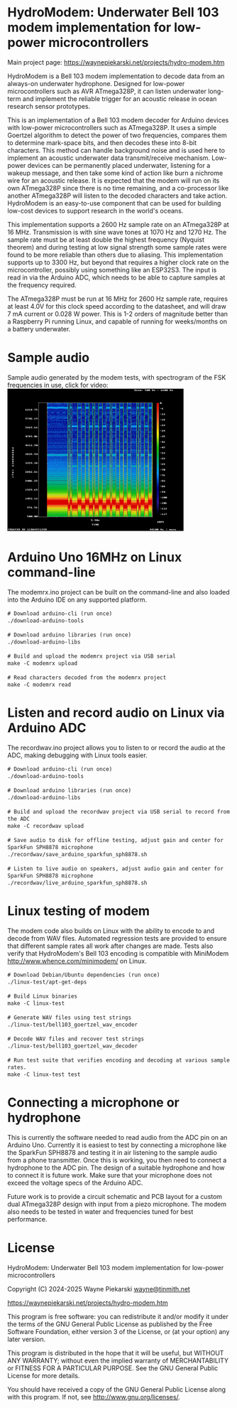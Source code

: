 # HydroModem: Underwater Bell 103 modem implementation for low-power microcontrollers

Main project page: https://waynepiekarski.net/projects/hydro-modem.htm

HydroModem is a Bell 103 modem implementation to decode data from an always-on underwater hydrophone.
Designed for low-power microcontrollers such as AVR ATmega328P, it can listen underwater long-term
and implement the reliable trigger for an acoustic release in ocean research sensor prototypes.

This is an implementation of a Bell 103 modem decoder for Arduino devices with
low-power microcontrollers such as ATmega328P. It uses a simple Goertzel algorithm
to detect the power of two frequencies, compares them to determine mark-space bits,
and then decodes these into 8-bit characters. This method can handle background noise
and is used here to implement an acoustic underwater data transmit/receive mechanism.
Low-power devices can be permanently placed underwater, listening for a wakeup message,
and then take some kind of action like burn a nichrome wire for an acoustic release.
It is expected that the modem will run on its own ATmega328P since there is no time remaining,
and a co-processor like another ATmega328P will listen to the decoded characters and take action.
HydroModem is an easy-to-use component that can be used for building low-cost devices to support
research in the world's oceans.

This implementation supports a 2600 Hz sample rate on an ATmega328P at 16 MHz. Transmission
is with sine wave tones at 1070 Hz and 1270 Hz. The sample rate must be at least double the highest frequency
(Nyquist theorem) and during testing at low signal strength some sample rates were found to be more reliable than
others due to aliasing. This implementation supports up to 3300 Hz, but beyond that requires a higher clock
rate on the microcontroller, possibly using something like an ESP32S3. The input is read
in via the Arduino ADC, which needs to be able to capture samples at the frequency required.

The ATmega328P must be run at 16 MHz for 2600 Hz sample rate, requires at least 4.0V for this clock speed according to the datasheet,
and will draw 7 mA current or 0.028 W power. This is 1-2 orders of magnitude better than a Raspberry Pi running Linux, and capable
of running for weeks/months on a battery underwater.


# Sample audio

Sample audio generated by the modem tests, with spectrogram of the FSK frequencies in use, click for video:<br>
<a href="sample/spectrogram-44100-1cps.mp4?raw=1"><img src="sample/spectrogram-44100-1cps.gif?raw=1" width="397" height="320"></a>


# Arduino Uno 16MHz on Linux command-line
The modemrx.ino project can be built on the command-line and also loaded into the Arduino IDE on any supported platform.
```
# Download arduino-cli (run once)
./download-arduino-tools

# Download arduino libraries (run once)
./download-arduino-libs

# Build and upload the modemrx project via USB serial
make -C modemrx upload

# Read characters decoded from the modemrx project
make -C modemrx read
```


# Listen and record audio on Linux via Arduino ADC
The recordwav.ino project allows you to listen to or record the audio at the ADC, making debugging with Linux tools easier.

```
# Download arduino-cli (run once)
./download-arduino-tools

# Download arduino libraries (run once)
./download-arduino-libs

# Build and upload the recordwav project via USB serial to record from the ADC
make -C recordwav upload

# Save audio to disk for offline testing, adjust gain and center for SparkFun SPH8878 microphone
./recordwav/save_arduino_sparkfun_sph8878.sh

# Listen to live audio on speakers, adjust audio gain and center for SparkFun SPH8878 microphone
./recordwav/live_arduino_sparkfun_sph8878.sh
```


# Linux testing of modem

The modem code also builds on Linux with the ability to encode to and decode from WAV files.
Automated regression tests are provided to ensure that different sample rates all work after changes are made.
Tests also verify that HydroModem's Bell 103 encoding is compatible with MiniModem <a href="http://www.whence.com/minimodem/">http://www.whence.com/minimodem/</a> on Linux.

```
# Download Debian/Ubuntu dependencies (run once)
./linux-test/apt-get-deps

# Build Linux binaries
make -C linux-test

# Generate WAV files using test strings
./linux-test/bell103_goertzel_wav_encoder

# Decode WAV files and recover test strings
./linux-test/bell103_goertzel_wav_decoder

# Run test suite that verifies encoding and decoding at various sample rates.
make -C linux-test test
```


# Connecting a microphone or hydrophone

This is currently the software needed to read audio from the ADC pin on an Arduino Uno. Currently it is easiest
to test by connecting a microphone like the SparkFun SPH8878 and testing it in air listening to the sample audio
from a phone transmitter. Once this is working, you then need to connect a hydrophone to the ADC pin. The design
of a suitable hydrophone and how to connect it is future work. Make sure that your microphone does not exceed the
voltage specs of the Arduino ADC.

Future work is to provide a circuit schematic and PCB layout for a custom dual ATmega328P design with input from a piezo microphone.
The modem also needs to be tested in water and frequencies tuned for best performance.


# License

HydroModem: Underwater Bell 103 modem implementation for low-power microcontrollers

Copyright (C) 2024-2025 Wayne Piekarski wayne@tinmith.net

https://waynepiekarski.net/projects/hydro-modem.htm

This program is free software: you can redistribute it and/or modify
it under the terms of the GNU General Public License as published by
the Free Software Foundation, either version 3 of the License, or
(at your option) any later version.

This program is distributed in the hope that it will be useful,
but WITHOUT ANY WARRANTY; without even the implied warranty of
MERCHANTABILITY or FITNESS FOR A PARTICULAR PURPOSE.  See the
GNU General Public License for more details.

You should have received a copy of the GNU General Public License
along with this program.  If not, see <http://www.gnu.org/licenses/>.